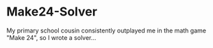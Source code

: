 # Make24-Solver
My primary school cousin consistently outplayed me in the math game "Make 24", so I wrote a solver...
